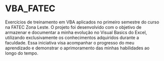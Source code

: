 # VBA_FATEC
Exercícios de treinamento em VBA aplicados no primeiro semestre do curso na FATEC Zona Leste. O projeto foi desenvolvido com o objetivo de armazenar e documentar a minha evolução no Visual Basics do Excel, utilizando exclusivamente os conhecimentos adquiridos durante a faculdade. Essa iniciativa visa acompanhar o progresso do meu aprendizado e demonstrar o aprimoramento das minhas habilidades ao longo do tempo.
